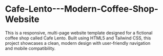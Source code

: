 # Cafe-Lento---Modern-Coffee-Shop-Website
This is a responsive, multi-page website template designed for a fictional coffee shop called Cafe Lento. Built using HTML5 and Tailwind CSS, this project showcases a clean, modern design with user-friendly navigation and mobile compatibility.
